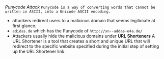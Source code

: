 *Punycode Attack*
`Punycode is a way of converting words that cannot be written in ASCII, into a Unicode ASCII encoding.`
- attackers  redirect users to a malicious domain that seems legitimate at first glance.
- `adıdas.de` which has the Punycode of `http://xn--addas-o4a.de/`
- Attackers usually hide the malicious domains under **URL Shorteners**
A URL Shortener is a tool that creates a short and unique URL that will redirect to the specific website specified during the initial step of setting up the URL Shortener link
